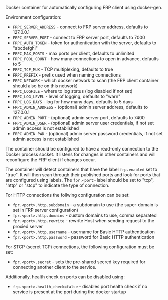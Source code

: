 Docker container for automatically configuring FRP client using docker-gen.

Environment configuration:

 * `FRPC_SERVER_ADDRESS` - connect to FRP server address, defaults to 127.0.0.1
 * `FRPC_SERVER_PORT` - connect to FRP server port, defaults to 7000
 * `FRPC_AUTH_TOKEN` - token for authentication with the server, defaults to "abcdefghi"
 * `FRPC_MAX_PORTS` - max ports per client, defaults to unlimited
 * `FRPC_POOL_COUNT` - how many connections to open in advance, defaults to 5
 * `FRPC_TCP_MUX` - TCP multiplexing, defaults to true
 * `FRPC_PREFIX` - prefix used when naming connections
 * `FRPC_NETWORK` - which docker network to scan (the FRP client container should also be on this network)
 * `FRPC_LOGFILE` - where to log status (log disabled if not set)
 * `FRPC_LOG_LEVEL` - level of logging, defaults to "warn"
 * `FRPC_LOG_DAYS` - log for how many days, defaults to 5 days
 * `FRPC_ADMIN_ADDRESS` - (optional) admin server address, defaults to 127.0.0.1
 * `FRPC_ADMIN_PORT` - (optional) admin server port, defaults to 7400
 * `FRPC_ADMIN_USER` - (optional) admin server user credentials, if not set admin access is not established
 * `FRPC_ADMIN_PWD` - (optional) admin server password credentials, if not set admin access is not established

The container should be configured to have a read-only connection to the Docker process socket. It listens for changes in
other containers and will reconfigure the FRP client if changes occur.

The container will detect containers that have the label `frp.enabled` set to "true". It will then scan through their published ports and look for ports that are configured using labels.
The `fpr.<port>` label should be set to "tcp", "http" or "stcp" to indicate the type of connection.

For HTTP connections the follwing configuration can be set:

 * `fpr.<port>.http.subdomain` - a subdomain to use (the super-domain is set in FRP server configuration)
 * `fpr.<port>.http.domains` - custom domains to use, comma separated
 * `fpr.<port>.http.rewrite` - rewrite Host when sending request to the proxied server
 * `fpr.<port>.http.username` - username for Basic HTTP authentication
 * `fpr.<port>.http.password` - password for Basic HTTP authentication

For STCP (secret TCP) connections, the following configuration must be set:

 * `fpr.<port>.secret` - sets the pre-shared secred key required for connecting another client to the service.

Additionally, health check on ports can be disabled using:

 * `frp.<port>.health_check=false` - disables port health check if no service is present at the port during the docker startup

